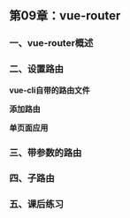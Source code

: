 ## 第09章：vue-router

### 一、vue-router概述

### 二、设置路由

**vue-cli自带的路由文件**


**添加路由**


**单页面应用**


### 三、带参数的路由


### 四、子路由


### 五、课后练习